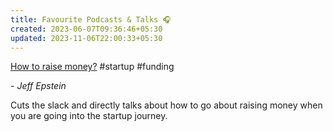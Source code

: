 ```yaml
---
title: Favourite Podcasts & Talks 🎧
created: 2023-06-07T09:36:46+05:30
updated: 2023-11-06T22:00:33+05:30
---
```


[How to raise money?](https://www.youtube.com/watch?v=EoquIYtjM7w) #startup #funding

*- Jeff Epstein*

Cuts the slack and directly talks about how to go about raising money when you are going into the startup journey. 


